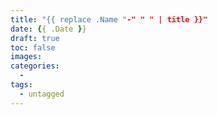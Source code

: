 ```yaml
---
title: "{{ replace .Name "-" " " | title }}"
date: {{ .Date }}
draft: true
toc: false
images:
categories:
  -
tags: 
  - untagged
---
```

